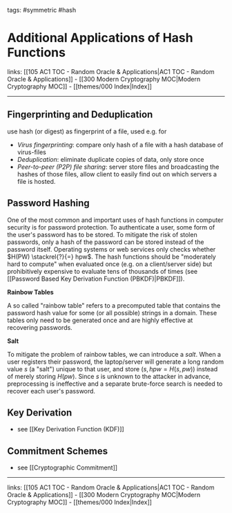 tags: #symmetric #hash

# Additional Applications of Hash Functions

links: [[105 AC1 TOC - Random Oracle & Applications|AC1 TOC - Random Oracle & Applications]] - [[300 Modern Cryptography MOC|Modern Cryptography MOC]] - [[themes/000 Index|Index]]

---

## Fingerprinting and Deduplication

use hash (or digest) as fingerprint of a file, used e.g. for

- *Virus fingerprinting*: compare only hash of a file with a hash database of virus-files
- *Deduplication*: eliminate duplicate copies of data, only store once
- *Peer-to-peer (P2P) file sharing*: server store files and broadcasting the hashes of those files, allow client to easily find out on which servers a file is hosted.

## Password Hashing

One of the most common and important uses of hash functions in computer security is for password protection. To authenticate a user, some form of the user's password has to be stored. To mitigate the risk of stolen passwords, only a hash of the password can be stored instead of the password itself. Operating systems or web services only checks whether $H(PW) \stackrel{?}{=} hpw$.
The hash functions should be "moderately hard to compute" when evaluated once (e.g. on a client/server side) but prohibitively expensive to evaluate tens of thousands of times (see [[Password Based Key Derivation Function (PBKDF)|PBKDF]]).

**Rainbow Tables**

A so called "rainbow table" refers to a precomputed table that contains the password hash value for some (or all possible) strings in a domain. These tables only need to be generated once and are highly effective at recovering passwords.

**Salt**

To mitigate the problem of rainbow tables, we can introduce a *salt*. When a user registers their password, the laptop/server will generate a long random value $s$ (a "salt") unique to that user, and store ($s, hpw = H(s,pw)$) instead of merely storing $H(pw)$. Since $s$ is unknown to the attacker in advance, preprocessing is ineffective and a separate brute-force search is needed to recover each user's password.


## Key Derivation

- see [[Key Derivation Function (KDF)]]

## Commitment Schemes

- see [[Cryptographic Commitment]]

---
links: [[105 AC1 TOC - Random Oracle & Applications|AC1 TOC - Random Oracle & Applications]] - [[300 Modern Cryptography MOC|Modern Cryptography MOC]] - [[themes/000 Index|Index]]